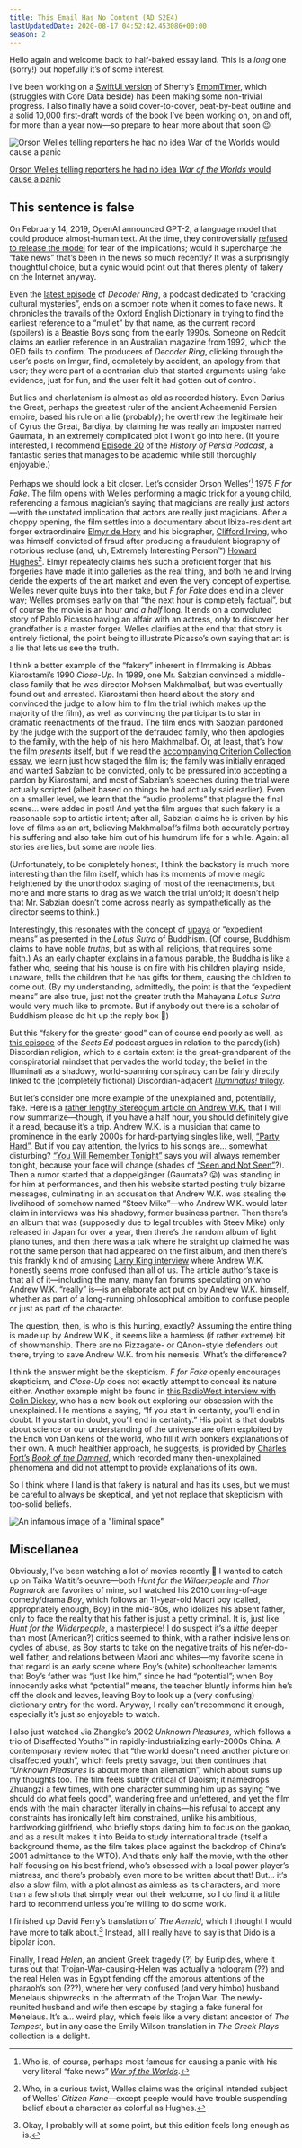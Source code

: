 ```yaml
---
title: This Email Has No Content (AD S2E4)
lastUpdatedDate: 2020-08-17 04:52:42.453086+00:00
season: 2
---
```


Hello again and welcome back to half-baked essay land. This is a _long_ one (sorry!) but hopefully it’s of some interest.

I’ve been working on a [SwiftUI version](https://github.com/rwblickhan/Emomo) of Sherry’s [EmomTimer](https://github.com/frostyshadows/EmomTimer), which (struggles with Core Data beside) has been making some non-trivial progress. I also finally have a solid cover-to-cover, beat-by-beat outline and a solid 10,000 first-draft words of the book I’ve been working on, on and off, for more than a year now—so prepare to hear more about that soon 😉

![Orson Welles telling reporters he had no idea _War of the Worlds_ would cause a panic](../../assets/newsletters/orson_welles.jpg)

[Orson Welles telling reporters he had no idea _War of the Worlds_ would cause a panic](https://commons.wikimedia.org/wiki/File:Orson_Welles_War_of_the_Worlds_1938.jpg)

## This sentence is false

On February 14, 2019, OpenAI announced GPT-2, a language model that could produce almost-human text. At the time, they controversially [refused to release the model](https://openai.com/blog/better-language-models/) for fear of the implications; would it supercharge the “fake news” that’s been in the news so much recently? It was a surprisingly thoughtful choice, but a cynic would point out that there’s plenty of fakery on the Internet anyway.

Even the [latest episode](https://slate.com/podcasts/decoder-ring/2020/08/the-history-of-the-mullet) of _Decoder Ring_, a podcast dedicated to “cracking cultural mysteries”, ends on a somber note when it comes to fake news. It chronicles the travails of the Oxford English Dictionary in trying to find the earliest reference to a “mullet” by that name, as the current record (spoilers) is a Beastie Boys song from the early 1990s. Someone on Reddit claims an earlier reference in an Australian magazine from 1992, which the OED fails to confirm. The producers of _Decoder Ring_, clicking through the user’s posts on Imgur, find, completely by accident, an apology from that user; they were part of a contrarian club that started arguments using fake evidence, just for fun, and the user felt it had gotten out of control.

But lies and charlatanism is almost as old as recorded history. Even Darius the Great, perhaps the greatest ruler of the ancient Achaemenid Persian empire, based his rule on a lie (probably); he overthrew the legitimate heir of Cyrus the Great, Bardiya, by claiming he was really an imposter named Gaumata, in an extremely complicated plot I won’t go into here. (If you’re interested, I recommend [Episode 20](https://historyofpersiapodcast.com/2019/10/02/episode-20-the-forgotten-king/) of the _History of Persia Podcast_, a fantastic series that manages to be academic while still thoroughly enjoyable.)

Perhaps we should look a bit closer. Let’s consider Orson Welles’[^1] 1975 _F for Fake_. The film opens with Welles performing a magic trick for a young child, referencing a famous magician’s saying that magicians are really just actors—with the unstated implication that actors are really just magicians. After a choppy opening, the film settles into a documentary about Ibiza-resident art forger extraordinaire [Elmyr de Hory](https://en.wikipedia.org/wiki/Elmyr_de_Hory) and his biographer, [Clifford Irving](https://en.wikipedia.org/wiki/Clifford_Irving), who was himself convicted of fraud after producing a fraudulent biography of notorious recluse (and, uh, Extremely Interesting Person™️) [Howard Hughes](https://en.wikipedia.org/wiki/Howard_Hughes)[^2]. Elmyr repeatedly claims he’s such a proficient forger that his forgeries have made it into galleries as the real thing, and both he and Irving deride the experts of the art market and even the very concept of expertise. Welles never quite buys into their take, but _F for Fake_ does end in a clever way; Welles promises early on that “the next hour is completely factual”, but of course the movie is an hour _and a half_ long. It ends on a convoluted story of Pablo Picasso having an affair with an actress, only to discover her grandfather is a master forger. Welles clarifies at the end that that story is entirely fictional, the point being to illustrate Picasso’s own saying that art is a lie that lets us see the truth.

I think a better example of the “fakery” inherent in filmmaking is Abbas Kiarostami’s 1990 _Close-Up_. In 1989, one Mr. Sabzian convinced a middle-class family that he was director Mohsen Makhmalbaf, but was eventually found out and arrested. Kiarostami then heard about the story and convinced the judge to allow him to film the trial (which makes up the majority of the film), as well as convincing the participants to star in dramatic reenactments of the fraud. The film ends with Sabzian pardoned by the judge with the support of the defrauded family, who then apologies to the family, with the help of his hero Makhmalbaf. Or, at least, that’s how the film _presents_ itself, but if we read the [accompanying Criterion Collection essay](https://www.criterion.com/current/posts/1492-close-up-prison-and-escape), we learn just how staged the film is; the family was initially enraged and wanted Sabzian to be convicted, only to be pressured into accepting a pardon by Kiarostami, and most of Sabzian’s speeches during the trial were actually scripted (albeit based on things he had actually said earlier). Even on a smaller level, we learn that the “audio problems” that plague the final scene… were added in post! And yet the film argues that such fakery is a reasonable sop to artistic intent; after all, Sabzian claims he is driven by his love of films as an art, believing Makhmalbaf’s films both accurately portray his suffering and also take him out of his humdrum life for a while. Again: all stories are lies, but some are noble lies.

(Unfortunately, to be completely honest, I think the backstory is much more interesting than the film itself, which has its moments of movie magic heightened by the unorthodox staging of most of the reenactments, but more and more starts to drag as we watch the trial unfold; it doesn’t help that Mr. Sabzian doesn’t come across nearly as sympathetically as the director seems to think.)

Interestingly, this resonates with the concept of [upaya](https://en.wikipedia.org/wiki/Upaya) or “expedient means” as presented in the _Lotus Sutra_ of Buddhism. (Of course, Buddhism claims to have noble _truths_, but as with all religions, that requires some faith.) As an early chapter explains in a famous parable, the Buddha is like a father who, seeing that his house is on fire with his children playing inside, unaware, tells the children that he has gifts for them, causing the children to come out. (By my understanding, admittedly, the point is that the “expedient means” are also true, just not the greater truth the Mahayana _Lotus Sutra_ would very much like to promote. But if anybody out there is a scholar of Buddhism please do hit up the reply box 🙂)

But this “fakery for the greater good” can of course end poorly as well, as [this episode](https://soundcloud.com/sectsed/ep116?in=sectsed/sets/sects-ed#t=0:00) of the _Sects Ed_ podcast argues in relation to the parody(ish) Discordian religion, which to a certain extent is the great-grandparent of the conspiratorial mindset that pervades the world today; the belief in the Illuminati as a shadowy, world-spanning conspiracy can be fairly directly linked to the (completely fictional) Discordian-adjacent [_Illuminatus!_ trilogy](https://en.wikipedia.org/wiki/The_Illuminatus!_Trilogy).

But let’s consider one more example of the unexplained and, potentially, fake. Here is a [rather lengthy Stereogum article on Andrew W.K.](https://www.stereogum.com/2015589/andrew-wk-steev-mike/franchises/columns/sounding-board/) that I will now summarize—though, if you have a half hour, you should definitely give it a read, because it’s a trip. Andrew W.K. is a musician that came to prominence in the early 2000s for hard-partying singles like, well, [“Party Hard”](https://youtu.be/WccfbPQNMbg). But if you pay attention, the lyrics to his songs are… somewhat disturbing? [“You Will Remember Tonight”](https://youtu.be/YaGcdduuSZw) says you will always remember tonight, because your face will change (shades of [“Seen and Not Seen”](https://youtu.be/PH5JvU19_YQ)?). Then a rumor started that a doppelgänger (Gaumata? 😛) was standing in for him at performances, and then his website started posting truly bizarre messages, culminating in an accusation that Andrew W.K. was stealing the livelihood of somehow named “Steev Mike”—who Andrew W.K. would later claim in interviews was his shadowy, former business partner. Then there’s an album that was (supposedly due to legal troubles with Steev Mike) only released in Japan for over a year, then there’s the random album of light piano tunes, and then there was a talk where he straight up claimed he was not the same person that had appeared on the first album, and then there’s this frankly kind of amusing [Larry King interview](https://youtu.be/8-AMMqy5ohw) where Andrew W.K. honestly seems more confused than all of us. The article author’s take is that all of it—including the many, many fan forums speculating on who Andrew W.K. “really” is—is an elaborate act put on by Andrew W.K. himself, whether as part of a long-running philosophical ambition to confuse people or just as part of the character.

The question, then, is who is this hurting, exactly? Assuming the entire thing is made up by Andrew W.K., it seems like a harmless (if rather extreme) bit of showmanship. There are no Pizzagate- or QAnon-style defenders out there, trying to save Andrew W.K. from his nemesis. What’s the difference?

I think the answer might be the skepticism. _F for Fake_ openly encourages skepticism, and _Close-Up_ does not exactly attempt to conceal its nature either. Another example might be found in [this RadioWest interview with Colin Dickey](https://radiowest.kuer.org/post/colin-dickey-our-obsession-unexplained), who has a new book out exploring our obsession with the unexplained. He mentions a saying, “If you start in certainty, you’ll end in doubt. If you start in doubt, you’ll end in certainty.” His point is that doubts about science or our understanding of the universe are often exploited by the Erich von Danikens of the world, who fill it with bonkers explanations of their own. A much healthier approach, he suggests, is provided by [Charles Fort’s](https://en.wikipedia.org/wiki/Charles_Fort) [_Book of the Damned_](https://en.wikipedia.org/wiki/The_Book_of_the_Damned), which recorded many then-unexplained phenomena and did not attempt to provide explanations of its own.

So I think where I land is that fakery is natural and has its uses, but we must be careful to always be skeptical, and yet not replace that skepticism with too-solid beliefs.

![An infamous image of a "liminal space"](../../assets/newsletters/liminal_spaces.jpg)

## Miscellanea

Obviously, I’ve been watching a lot of movies recently 🙂 I wanted to catch up on Taika Waititi’s oeuvre—both _Hunt for the Wilderpeople_ and _Thor Ragnarok_ are favorites of mine, so I watched his 2010 coming-of-age comedy/drama _Boy_, which follows an 11-year-old Maori boy (called, appropriately enough, Boy) in the mid-‘80s, who idolizes his absent father, only to face the reality that his father is just a petty criminal. It is, just like _Hunt for the Wilderpeople_, a masterpiece!  I do suspect it’s a _little_ deeper than most (American?) critics seemed to think, with a rather incisive lens on cycles of abuse, as Boy starts to take on the negative traits of his ne’er-do-well father, and relations between Maori and whites—my favorite scene in that regard is an early scene where Boy’s (white) schoolteacher laments that Boy’s father was “just like him,” since he had “potential”; when Boy innocently asks what “potential” means, the teacher bluntly informs him he’s off the clock and leaves, leaving Boy to look up a (very confusing) dictionary entry for the word. Anyway, I really can’t recommend it enough, especially it’s just so enjoyable to watch.

I also just watched Jia Zhangke’s 2002 _Unknown Pleasures_, which follows a trio of Disaffected Youths™️ in rapidly-industrializing early-2000s China. A contemporary review noted that “the world doesn't need another picture on disaffected youth”, which feels pretty savage, but then continues that “_Unknown Pleasures_ is about more than alienation”, which about sums up my thoughts too. The film feels subtly critical of Daoism; it namedrops Zhuangzi a few times, with one character summing him up as saying “we should do what feels good”, wandering free and unfettered, and yet the film ends with the main character literally in chains—his refusal to accept any constraints has ironically left him constrained, unlike his ambitious, hardworking girlfriend, who briefly stops dating him to focus on the gaokao, and as a result makes it into Beida to study international trade (itself a background theme, as the film takes place against the backdrop of China’s 2001 admittance to the WTO). And that’s only half the movie, with the other half focusing on his best friend, who’s obsessed with a local power player’s mistress, and there’s probably even more to be written about that! But… it’s also a slow film, with a plot almost as aimless as its characters, and more than a few shots that simply wear out their welcome, so I do find it a little hard to recommend unless you’re willing to do some work.

I finished up David Ferry’s translation of _The Aeneid_, which I thought I would have more to talk about.[^3] Instead, all I really have to say is that Dido is a bipolar icon.

Finally, I read _Helen_, an ancient Greek tragedy (?) by Euripides, where it turns out that Trojan-War-causing-Helen was actually a hologram (??) and the real Helen was in Egypt fending off the amorous attentions of the pharaoh’s son (???), where her very confused (and very himbo) husband Menelaus shipwrecks in the aftermath of the Trojan War. The newly-reunited husband and wife then escape by staging a fake funeral for Menelaus. It’s a… weird play, which feels like a very distant ancestor of _The Tempest_, but in any case the Emily Wilson translation in _The Greek Plays_ collection is a delight.

[^1]: Who is, of course, perhaps most famous for causing a panic with his very literal “fake news” [_War of the Worlds_](https://en.wikipedia.org/wiki/The_War_of_the_Worlds_(1938_radio_drama)).

[^2]: Who, in a curious twist, Welles claims was the original intended subject of Welles’ _Citizen Kane_—except people would have trouble suspending belief about a character as colorful as Hughes.

[^3]: Okay, I probably will at some point, but this edition feels long enough as is.